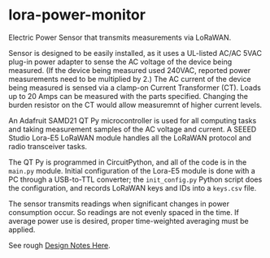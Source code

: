 # lora-power-monitor
Electric Power Sensor that transmits measurements via LoRaWAN.

Sensor is designed to be easily installed, as it uses a UL-listed AC/AC 5VAC plug-in power adapter to sense the AC voltage of the device being measured.  (If the device being measured used 240VAC, reported power measurements need to be multiplied by 2.)  The AC current of the device being measured is sensed via a clamp-on Current Transformer (CT).  Loads up to 20 Amps can be measured with the parts specified.  Changing the burden resistor on the CT would allow measuremnt of higher current levels.

An Adafruit SAMD21 QT Py microcontroller is used for all computing tasks and taking measurement samples of the AC voltage and current. A SEEED Studio Lora-E5 LoRaWAN module handles all the LoRaWAN protocol and radio transceiver tasks.

The QT Py is programmed in CircuitPython, and all of the code is in the `main.py` module.  Initial configuration of the Lora-E5 module is done with a PC through a USB-to-TTL converter; the `init_config.py` Python script does the configuration, and records LoRaWAN keys and IDs into a `keys.csv` file.

The sensor transmits readings when significant changes in power consumption occur.  So readings are not evenly spaced in the time.  If average power use is desired, proper time-weighted averaging must be applied.

See rough [Design Notes Here](https://docs.google.com/document/d/1PNGpCO27ZZ14owpZriBHVxIDtBDqJXV66IEywvQ59-c/edit?usp=sharing).
